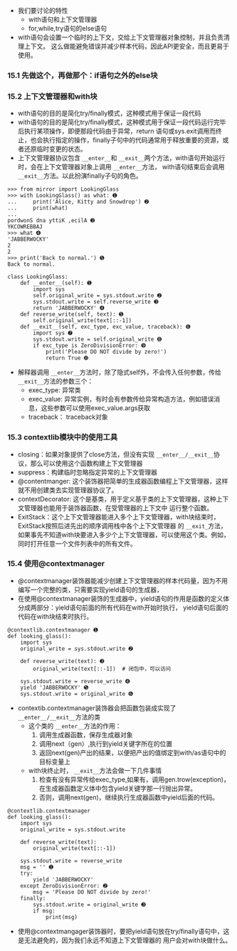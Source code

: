 * 我们要讨论的特性    * with语句和上下文管理器    * for,while,try语句的else语句* with语句会设置一个临时的上下文，交给上下文管理器对象控制，并且负责清理上下文。这么做能避免错误并减少样本代码，因此API更安全，而且更易于使用。### 15.1 先做这个，再做那个：if语句之外的else块### 15.2 上下文管理器和with块* with语句的目的是简化try/finally模式，这种模式用于保证一段代码* with语句的目的是简化try/finally模式，这种模式用于保证一段代码运行完毕后执行某项操作，即便那段代码由于异常，return语句或sys.exit调用而终止，也会执行指定的操作，finally子句中的代码通常用于释放重要的资源，或者还原临时变更的状态。* 上下文管理器协议包含 `__enter__`和 `__exit__`两个方法，with语句开始运行时，会在上下文管理器对象上调用 `__enter__`方法，with语句结束后会调用 `__exit__`方法。以此扮演finally子句的角色。```>>> from mirror import LookingGlass>>> with LookingGlass() as what: ➊...     print('Alice, Kitty and Snowdrop') ➋...     print(what)...pordwonS dna yttiK ,ecilA ➌YKCOWREBBAJ>>> what ➍'JABBERWOCKY'22>>> print('Back to normal.') ➎Back to normal.``````class LookingGlass:    def __enter__(self): ➊        import sys        self.original_write = sys.stdout.write ➋        sys.stdout.write = self.reverse_write ➌        return 'JABBERWOCKY' ➍    def reverse_write(self, text): ➎        self.original_write(text[::-1])    def __exit__(self, exc_type, exc_value, traceback): ➏        import sys ➐        sys.stdout.write = self.original_write ➑        if exc_type is ZeroDivisionError: ➒            print('Please DO NOT divide by zero!')            return True ➓```* 解释器调用 `__enter__`方法时，除了隐式self外，不会传入任何参数，传给 `__exit__`方法的参数三个：    * exec_type: 异常类    * exec_value: 异常实例，有时会有参数传给异常构造方法，例如错误消息，这些参数可以使用exec_value.args获取    * traceback： traceback对象### 15.3 contextlib模块中的使用工具* closing：如果对象提供了close方法，但没有实现 `__enter__/__exit__`协议，那么可以使用这个函数构建上下文管理器* suppress：构建临时忽略指定异常的上下文管理器* @contentmanger: 这个装饰器把简单的生成器函数编程上下文管理器，这样就不用创建类去实现管理器协议了。* contextDecorator: 这个是基类，用于定义基于类的上下文管理器，这种上下文管理器也能用于装饰器函数，在受管理器的上下文中运行整个函数。* ExitStack：这个上下文管理器能进入多个上下文管理器，with块结束时，ExitStack按照后进先出的顺序调用栈中各个上下文管理器的 `__exit_`方法，如果事先不知道with块要进入多少个上下文管理器，可以使用这个类。例如，同时打开任意一个文件列表中的所有文件。### 15.4 使用@contextmanager* @contextmanager装饰器能减少创建上下文管理器的样本代码量，因为不用编写一个完整的类，只需要实现yield语句的生成器，* 在使用@contextmanager装饰的生成器中，yield语句的作用是函数的定义体分成两部分：yield语句前面的所有代码在with开始时执行，yield语句后面的代码在with块结束时执行。```@contextlib.contextmanager ➊def looking_glass():    import sys    original_write = sys.stdout.write ➋        def reverse_write(text): ➌           original_write(text[::-1])  # 闭包中，可以访问            sys.stdout.write = reverse_write ➍    yield 'JABBERWOCKY' ➎    sys.stdout.write = original_write ➏```* contextib.contextmanager装饰器会把函数包装成实现了 `__enter__/__exit__`方法的类    * 这个类的 `__enter__`方法的作用：        1. 调用生成器函数，保存生成器对象        2. 调用next（gen）,执行到yield关键字所在的位置        3. 返回next(gen)产出的结果，以便把产出的值绑定到with/as语句中的目标变量上    * with块终止时， `__exit__`方法会做一下几件事情        1. 检查有没有异常传给exec_type,如果有，调用gen.trow(exception)，在生成器函数定义体中包含yield关键字那一行抛出异常。        2. 否则，调用next(gen)，继续执行生成器函数中yield后面的代码。```@contextlib.contextmanagerdef looking_glass():    import sys    original_write = sys.stdout.write        def reverse_write(text):        original_write(text[::-1])            sys.stdout.write = reverse_write    msg = '' ➊    try:        yield 'JABBERWOCKY'    except ZeroDivisionError: ➋        msg = 'Please DO NOT divide by zero!'    finally:        sys.stdout.write = original_write ➌        if msg:            print(msg)```* 使用@contextmangager装饰器时，要把yield语句放在try/finally语句中，这是无法避免的，因为我们永远不知道上下文管理器的用户会对with块做什么。